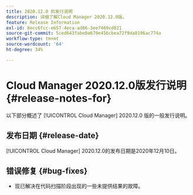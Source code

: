 ```yaml
---
title: 2020.12.0 的发行说明
description: 详细了解Cloud Manager 2020.12.0版。
feature: Release Information
exl-id: 8ecc6fcc-e657-4eca-ad86-3ee7469cd821
source-git-commit: 5ced643fabe0a670e456cbea72f9da8196ac774a
workflow-type: tm+mt
source-wordcount: '64'
ht-degree: 34%

---
```


# Cloud Manager 2020.12.0版发行说明 {#release-notes-for}

以下部分概述了 [!UICONTROL Cloud Manager] 2020.12.0 版的一般发行说明。

## 发布日期 {#release-date}

[!UICONTROL Cloud Manager] 2020.12.0的发布日期是2020年12月10日。

## 错误修复 {#bug-fixes}

* 现已解决在代码扫描阶段出现的一些未提供结果的故障。
